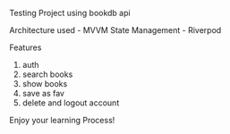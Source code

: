 Testing Project using bookdb api

Architecture used - MVVM
State Management - Riverpod

Features 
1) auth
2) search books
3) show books
4) save as fav
5) delete and logout account

Enjoy your learning Process!